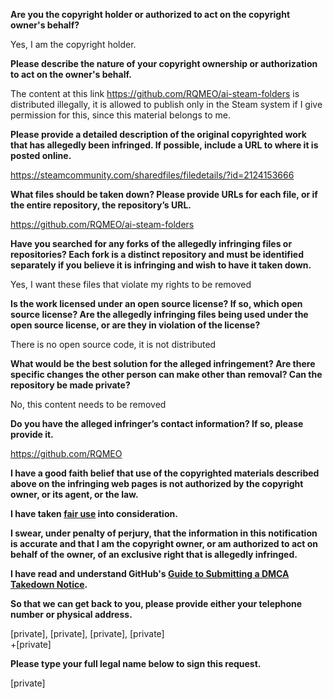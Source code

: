 **Are you the copyright holder or authorized to act on the copyright owner's behalf?**

Yes, I am the copyright holder.

**Please describe the nature of your copyright ownership or authorization to act on the owner's behalf.**

The content at this link https://github.com/RQMEO/ai-steam-folders is distributed illegally, it is allowed to publish only in the Steam system if I give permission for this, since this material belongs to me.

**Please provide a detailed description of the original copyrighted work that has allegedly been infringed. If possible, include a URL to where it is posted online.**

https://steamcommunity.com/sharedfiles/filedetails/?id=2124153666

**What files should be taken down? Please provide URLs for each file, or if the entire repository, the repository’s URL.**

https://github.com/RQMEO/ai-steam-folders

**Have you searched for any forks of the allegedly infringing files or repositories? Each fork is a distinct repository and must be identified separately if you believe it is infringing and wish to have it taken down.**

Yes, I want these files that violate my rights to be removed

**Is the work licensed under an open source license? If so, which open source license? Are the allegedly infringing files being used under the open source license, or are they in violation of the license?**

There is no open source code, it is not distributed

**What would be the best solution for the alleged infringement? Are there specific changes the other person can make other than removal? Can the repository be made private?**

No, this content needs to be removed

**Do you have the alleged infringer’s contact information? If so, please provide it.**

https://github.com/RQMEO

**I have a good faith belief that use of the copyrighted materials described above on the infringing web pages is not authorized by the copyright owner, or its agent, or the law.**

**I have taken <a href="https://www.lumendatabase.org/topics/22">fair use</a> into consideration.**

**I swear, under penalty of perjury, that the information in this notification is accurate and that I am the copyright owner, or am authorized to act on behalf of the owner, of an exclusive right that is allegedly infringed.**

**I have read and understand GitHub's <a href="https://docs.github.com/articles/guide-to-submitting-a-dmca-takedown-notice/">Guide to Submitting a DMCA Takedown Notice</a>.**

**So that we can get back to you, please provide either your telephone number or physical address.**

[private], [private], [private], [private]  
+[private]

**Please type your full legal name below to sign this request.**

[private]
